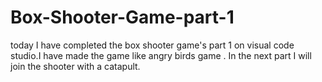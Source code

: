 # Box-Shooter-Game-part-1
today I have completed the box shooter game's part 1 on visual code studio.I have made the game like angry birds game . In the next part I will join the shooter with a catapult.
